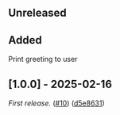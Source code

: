## Unreleased

## Added
Print greeting to user


## [1.0.0] - 2025-02-16

_First release._
([#10](https://github.com/KrzysztofMolon/sandbox/pull/10))
([d5e8631](https://github.com/KrzysztofMolon/sandbox/commit/d5e8631d786160200470bd467382a9929209127f))
